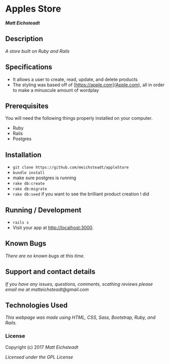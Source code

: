 # Apples Store

_**Matt Eichsteadt**_

## Description

_A store built on Ruby and Rails_

## Specifications

* It allows a user to create, read, update, and delete products
* The styling was based off of [https://apple.com](Apple.com), all in order to make a minuscule amount of wordplay

## Prerequisites

You will need the following things properly installed on your computer.

* Ruby
* Rails
* Postgres

## Installation

* `git clone https://github.com/meichsteadt/appleStore`
* `bundle install`
* make sure postgres is running
* `rake db:create`
* `rake db:migrate`
* `rake db:seed` if you want to see the brilliant product creation I did



## Running / Development

* `rails s`
* Visit your app at [http://localhost:3000](http://localhost:3000).

## Known Bugs

_There are no known bugs at this time._

## Support and contact details

_If you have any issues, questions, comments, scathing reviews please email me at matteichsteadt@gmail.com_

## Technologies Used

_This webpage was made using HTML, CSS, Sass, Bootstrap, Ruby, and Rails._

### License

Copyright (c) 2017 _Matt Eichsteadt_

*Licensed under the GPL License*
